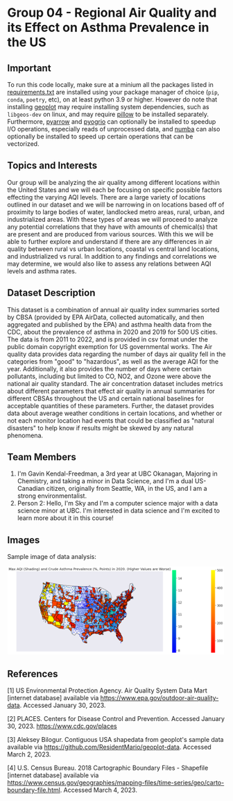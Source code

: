 # Group 04 - Regional Air Quality and its Effect on Asthma Prevalence in the US

## Important

To run this code locally, make sure at a minium all the packages listed in [requirements.txt](requirements.txt) are installed using your package manager of choice (`pip`, `conda`, `poetry`, etc), on at least python 3.9 or higher. However do note that installing [geoplot](https://residentmario.github.io/geoplot) may require installing system dependencies, such as `libgeos-dev` on linux, and may require [pillow](https://pillow.readthedocs.io/en/stable/) to be installed separately. Furthermore, [pyarrow](https://arrow.apache.org/docs/python/index.html) and [pyogrio](https://pyogrio.readthedocs.io/en/latest/index.html) can optionally be installed to speedup I/O operations, especially reads of unprocessed data, and [numba](http://numba.pydata.org/) can also optionally be installed to speed up certain operations that can be vectorized.

## Topics and Interests

Our group will be analyzing the air quality among different locations within the United States and we will each be focusing on specific possible factors effecting the varying AQI levels. There are a large variety of locations outlined in our dataset and we will be narrowing in on locations based off of proximity to large bodies of water, landlocked metro areas, rural, urban, and industrialized areas. With these types of areas we will proceed to analyze any potential correlations that they have with amounts of chemical(s) that are present and are produced from various sources. With this we will be able to further explore and understand if there are any differences in air quality between rural vs urban locations, coastal vs central land locations, and industrialized vs rural. In addition to any findings and correlations we may determine, we would also like to assess any relations between AQI levels and asthma rates.

## Dataset Description

This dataset is a combination of annual air quality index summaries sorted by CBSA (provided by EPA AirData, collected automatically, and then aggregated and published by the EPA) and asthma health data from the CDC, about the prevalence of asthma in 2020 and 2019 for 500 US cities. The data is from 2011 to 2022, and is provided in csv format under the public domain copyright exemption for US governmental works. The Air quality data provides data regarding the number of days air quality fell in the categories from "good" to "hazardous", as well as the average AQI for the year. Additionally, it also provides the number of days where certain pollutants, including but limited to CO, NO2, and Ozone were above the national air quality standard. The air concentration dataset includes metrics about different parameters that effect air quality in annual summaries for different CBSAs throughout the US and certain national baselines for acceptable quantities of these parameters. Further, the dataset provides data about average weather conditions in certain locations, and whether or not each monitor location had events that could be classified as "natural disasters" to help know if results might be skewed by any natural phenomena.

## Team Members

1. I'm Gavin Kendal-Freedman, a 3rd year at UBC Okanagan, Majoring in Chemistry, and taking a minor in Data Science, and I'm a dual US-Canadian citizen, originally from Seattle, WA, in the US, and I am a strong environmentalist.
2. Person 2: Hello, I'm Sky and I'm a computer science major with a data science minor at UBC. I'm interested in data science and I'm excited to learn more about it in this course!

## Images

<!--{You should use this area to add a screenshot of an interesting plot, or of your dashboard} -->

Sample image of data analysis:

<img src ="images/gavin-plot-1.png" width="500px" alt="Choropleth Heatmap and scatterplot of asthma and AQI data">

## References

<a id="1">[1]</a> US Environmental Protection Agency. Air Quality System Data Mart [internet database] available via <https://www.epa.gov/outdoor-air-quality-data>. Accessed January 30, 2023.

<a id="2">[2]</a> PLACES. Centers for Disease Control and Prevention. Accessed January 30, 2023. <https://www.cdc.gov/places>

<a id="3">[3]</a> Aleksey Bilogur. Contiguous USA shapedata from geoplot's sample data available via <https://github.com/ResidentMario/geoplot-data>. Accessed March 2, 2023.

<a id="4">[4]</a> U.S. Census Bureau. 2018 Cartographic Boundary Files - Shapefile [internet database] available via <https://www.census.gov/geographies/mapping-files/time-series/geo/carto-boundary-file.html>. Accessed March 4, 2023.


<!--

Can link to these in the following format, using the first number as an example: [[1]](#1)

Also, these can be referenced even from other files, using the syntax [[1]](/README.md#1)

-->

